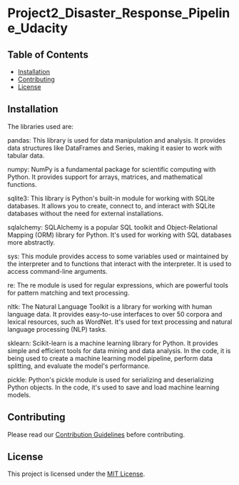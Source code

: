 # Project2_Disaster_Response_Pipeline_Udacity

## Table of Contents

- [Installation](#installation)
- [Contributing](#contributing)
- [License](#license)

## Installation

The libraries used are: 

  pandas: This library is used for data manipulation and analysis. It provides data structures like DataFrames and Series, making it easier to work with tabular data.
  
  numpy: NumPy is a fundamental package for scientific computing with Python. It provides support for arrays, matrices, and mathematical functions.
  
  sqlite3: This library is Python's built-in module for working with SQLite databases. It allows you to create, connect to, and interact with SQLite databases without the need for external installations.
  
  sqlalchemy: SQLAlchemy is a popular SQL toolkit and Object-Relational Mapping (ORM) library for Python. It's used for working with SQL databases more abstractly.
  
  sys: This module provides access to some variables used or maintained by the interpreter and to functions that interact with the interpreter. It is used to access command-line arguments.
  
  re: The re module is used for regular expressions, which are powerful tools for pattern matching and text processing.
  
  nltk: The Natural Language Toolkit is a library for working with human language data. It provides easy-to-use interfaces to over 50 corpora and lexical resources, such as WordNet. It's used for text processing and natural language processing (NLP) tasks.
  
  sklearn: Scikit-learn is a machine learning library for Python. It provides simple and efficient tools for data mining and data analysis. In the code, it is being used to create a machine learning model pipeline, perform data splitting, and evaluate the model's performance.
  
  pickle: Python's pickle module is used for serializing and deserializing Python objects. In the code, it's used to save and load machine learning models.



## Contributing

Please read our [Contribution Guidelines](CONTRIBUTING.md) before contributing.

## License

This project is licensed under the [MIT License](LICENSE).
